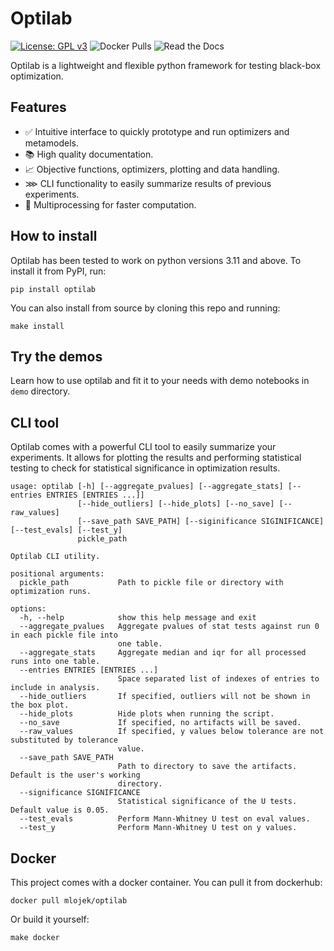 # Optilab
[![License: GPL v3](https://img.shields.io/badge/License-GPLv3-blue.svg)](https://www.gnu.org/licenses/gpl-3.0)
![Docker Pulls](https://img.shields.io/docker/pulls/mlojek/optilab?logo=Docker&label=Dockerhub%20pulls)
![Read the Docs](https://img.shields.io/readthedocs/optilab)

Optilab is a lightweight and flexible python framework for testing black-box optimization.

## Features
- ✅ Intuitive interface to quickly prototype and run optimizers and metamodels.
- 📚 High quality documentation.
- 📈 Objective functions, optimizers, plotting and data handling.
- ⋙ CLI functionality to easily summarize results of previous experiments.
- 🚀 Multiprocessing for faster computation.

## How to install
Optilab has been tested to work on python versions 3.11 and above. To install it from PyPI, run:
```
pip install optilab
```
You can also install from source by cloning this repo and running:
```
make install
```

## Try the demos
Learn how to use optilab and fit it to your needs with demo notebooks in `demo` directory.

## CLI tool
Optilab comes with a powerful CLI tool to easily summarize your experiments. It allows for plotting the results and performing statistical testing to check for statistical significance in optimization results.
```
usage: optilab [-h] [--aggregate_pvalues] [--aggregate_stats] [--entries ENTRIES [ENTRIES ...]]
               [--hide_outliers] [--hide_plots] [--no_save] [--raw_values]
               [--save_path SAVE_PATH] [--siginificance SIGINIFICANCE] [--test_evals] [--test_y]
               pickle_path

Optilab CLI utility.

positional arguments:
  pickle_path           Path to pickle file or directory with optimization runs.

options:
  -h, --help            show this help message and exit
  --aggregate_pvalues   Aggregate pvalues of stat tests against run 0 in each pickle file into
                        one table.
  --aggregate_stats     Aggregate median and iqr for all processed runs into one table.
  --entries ENTRIES [ENTRIES ...]
                        Space separated list of indexes of entries to include in analysis.
  --hide_outliers       If specified, outliers will not be shown in the box plot.
  --hide_plots          Hide plots when running the script.
  --no_save             If specified, no artifacts will be saved.
  --raw_values          If specified, y values below tolerance are not substituted by tolerance
                        value.
  --save_path SAVE_PATH
                        Path to directory to save the artifacts. Default is the user's working
                        directory.
  --significance SIGNIFICANCE
                        Statistical significance of the U tests. Default value is 0.05.
  --test_evals          Perform Mann-Whitney U test on eval values.
  --test_y              Perform Mann-Whitney U test on y values.
```

## Docker
This project comes with a docker container. You can pull it from dockerhub:
```
docker pull mlojek/optilab
```
Or build it yourself:
```
make docker
```